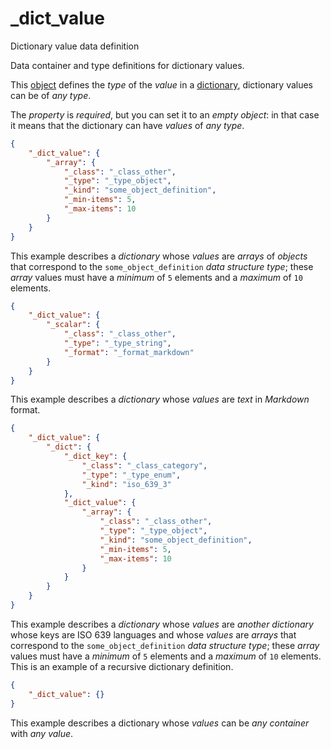 # _dict_value

Dictionary value data definition

Data container and type definitions for dictionary values.

This [object](_container) defines the *type* of the *value* in a [dictionary](_container_dict), dictionary values can be of *any type*.

The *property* is *required*, but you can set it to an *empty object*: in that case it means that the dictionary can have *values* of *any type*.

```json
{
    "_dict_value": {
        "_array": {
            "_class": "_class_other",
            "_type": "_type_object",
            "_kind": "some_object_definition",
            "_min-items": 5,
            "_max-items": 10
        }
    }
}
```

This example describes a *dictionary* whose *values* are *arrays* of *objects* that correspond to the `some_object_definition` *data structure type*; these *array* values must have a *minimum* of `5` elements and a *maximum* of `10` elements.

```json
{
    "_dict_value": {
        "_scalar": {
            "_class": "_class_other",
            "_type": "_type_string",
            "_format": "_format_markdown"
        }
    }
}
```

This example describes a *dictionary* whose *values* are *text* in *Markdown* format.

```json
{
    "_dict_value": {
        "_dict": {
            "_dict_key": {
                "_class": "_class_category",
                "_type": "_type_enum",
                "_kind": "iso_639_3"
            },
            "_dict_value": {
                "_array": {
                    "_class": "_class_other",
                    "_type": "_type_object",
                    "_kind": "some_object_definition",
                    "_min-items": 5,
                    "_max-items": 10
                }
            }
        }
    }
}
```

This example describes a *dictionary* whose *values* are *another dictionary* whose keys are ISO 639 languages and whose *values* are *arrays* that correspond to the `some_object_definition` *data structure type*; these *array* values must have a *minimum* of `5` elements and a *maximum* of `10` elements. This is an example of a recursive dictionary definition.

```json
{
    "_dict_value": {}
}
```

This example describes a dictionary whose *values* can be *any container* with *any value*.